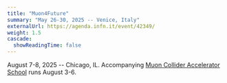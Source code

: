 ```yaml
---
title: "Muon4Future"
summary: "May 26-30, 2025 -- Venice, Italy"
externalUrl: https://agenda.infn.it/event/42349/
weight: 1.5
cascade:
  showReadingTime: false
---
```


August 7-8, 2025 -- Chicago, IL. Accompanying [Muon Collider Accelerator School](/event_items_upcoming/2025-08-03/) runs August 3-6.


